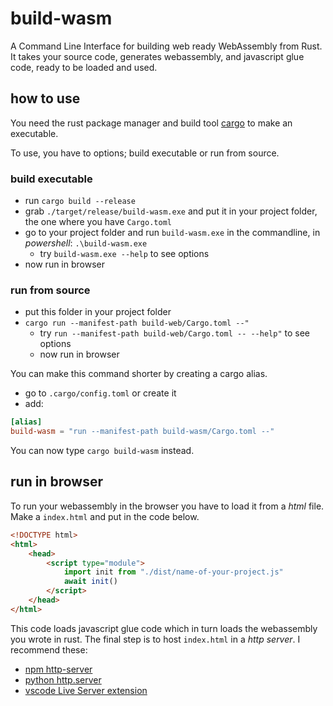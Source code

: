 # build-wasm
A Command Line Interface for building web ready WebAssembly from Rust. It takes your source code, generates webassembly, and javascript glue code, ready to be loaded and used. 

## how to use
You need the rust package manager and build tool [cargo](https://www.rust-lang.org/tools/install) to make an executable. 

To use, you have to options; build executable or run from source.

### build executable
- run `cargo build --release`
- grab `./target/release/build-wasm.exe` and put it in your project folder, the one where you have `Cargo.toml`
- go to your project folder and run `build-wasm.exe` in the commandline, in *powershell*: `.\build-wasm.exe`
    - try `build-wasm.exe --help` to see options
- now run in browser

### run from source
- put this folder in your project folder
- `cargo run --manifest-path build-web/Cargo.toml --"`
    - try `run --manifest-path build-web/Cargo.toml -- --help"` to see options
    - now run in browser

You can make this command shorter by creating a cargo alias.
- go to `.cargo/config.toml` or create it
- add:

```toml
[alias]
build-wasm = "run --manifest-path build-wasm/Cargo.toml --"
```

You can now type `cargo build-wasm` instead.

## run in browser
To run your webassembly in the browser you have to load it from a *html* file. Make a `index.html` and put in the code below.

```html
<!DOCTYPE html>
<html>
    <head>
        <script type="module">
            import init from "./dist/name-of-your-project.js"
            await init()
        </script>
    </head>
</html>
```

This code loads javascript glue code which in turn loads the webassembly you wrote in rust. The final step is to host `index.html` in a *http server*. I recommend these:
- [npm http-server](https://www.npmjs.com/package/http-server)
- [python http.server](https://docs.python.org/3/library/http.server.html)
- [vscode Live Server extension](https://marketplace.visualstudio.com/items?itemName=ritwickdey.LiveServer)
